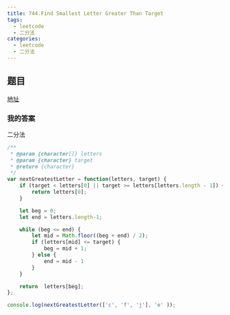 ```yaml
---
title: 744.Find Smallest Letter Greater Than Target
tags:
  - leetcode
  - 二分法
categories:
  - leetcode
  - 二分法
---
```


## 题目

[地址](https://leetcode.com/problems/find-smallest-letter-greater-than-target/description/)

### 我的答案

二分法

```js
/**
 * @param {character[]} letters
 * @param {character} target
 * @return {character}
 */
var nextGreatestLetter = function(letters, target) {
    if (target < letters[0] || target >= letters[letters.length - 1]) {
        return letters[0];
    }

    let beg = 0;
    let end = letters.length-1;

    while (beg <= end) {
        let mid = Math.floor((beg + end) / 2);
        if (letters[mid] <= target) {
            beg = mid + 1;
        } else {
            end = mid - 1
        }
    }

    return  letters[beg];
};

console.log(nextGreatestLetter(['c', 'f', 'j'], 'e' ));
```
